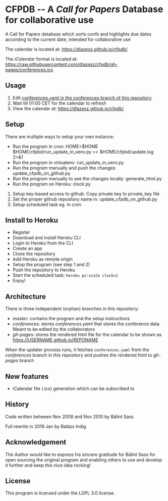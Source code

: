 # CFPDB -- A _Call for Papers_ Database for collaborative use
A Call for Papers database which sorts confs and highlights due dates according to the current date, intended for collaborative use

The calendar is located at: https://dlazesz.github.io/cfpdb/

The _iCalendar_ format is located at: https://raw.githubusercontent.com/dlazesz/cfpdb/gh-pages/conferences.ics


## Usage

1) Edit [conferences.yaml in the conferences branch of this repository](https://github.com/dlazesz/cfpdb/blob/conferences/conferences.yaml)
2) Wait till 01:00 CET for the calendar to refresh
3) View the calendar at: https://dlazesz.github.io/cfpdb/

## Setup

There are multiple ways to setup your own instance:

- Run the program in cron: HOME=$HOME $HOME/cfpbd/run_update_in_venv.py >> $HOME/cfpbd/update.log 2>&1
- Run the program in virtualenv: run_update_in_venv.py
- Run the program manually and push the changes: update_cfpdb_on_github.py
- Run the program manually to see the changes locally: generate_html.py
- Run the program on Heroku: clock.py

1. Setup key-based access to github. Copy private key to private_key file
2. Set the proper github repository name in: update_cfpdb_on_github.py
3. Setup scheduled task eg. in cron

## Install to Heroku

  - Register
  - Download and install Heroku CLI
  - Login to Heroku from the CLI
  - Create an app
  - Clone the repository
  - Add Heroku as remote origin
  - Setup the program (see step 1 and 2)
  - Push the repository to Heroku
  - Start the scheduled task: `heroku ps:scale clock=1`
  - Enjoy!

## Architecture

There is three independent (orphan) branches in this repository:

- _master_: contains the program and the setup instructions
- _conferences_: stores _conferences.yaml_ that stores the conference data. Meant to be edited by the collaborators
- _gh-pages_: stores the rendered html file for the calendar to be shown as https://USERNAME.github.io/REPONAME

When the updater process runs, it fetches `conferences.yaml` from the _conferences_ branch in this repository and pushes the rendered html to _gh-pages_ branch

## New features

- iCalendar file (.ics) generation which can be subscribed to

## History
Code written between Nov 2008 and Nov 2010 by Bálint Sass

Full rewrite in 2019 Jan by Balázs Indig

## Acknowledgement

The Author would like to express his sincere gratitude for Bálint Sass for open sourcing the original program and enabling others to use and develop it further and keep this nice idea rocking!

## License

This program is licensed under the LGPL 3.0 license.
